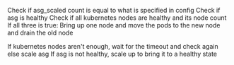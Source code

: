 Check if asg_scaled count is equal to what is specified in config
Check if asg is healthy 
Check if all kubernetes nodes are healthy and its node count 
If all three is true:
	Bring up one node and move the pods to the new node and drain the old node 

If kubernetes nodes aren't enough, wait for the timeout and check again else scale asg
If asg is not healthy, scale up to bring it to a healthy state 
